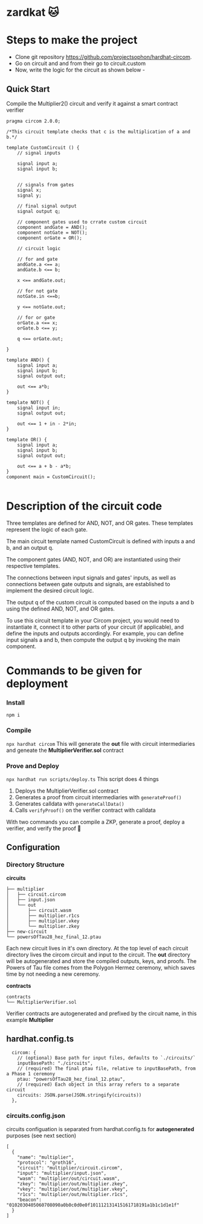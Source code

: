# zardkat 🐱

# Steps to make the project
* Clone git repository https://github.com/projectsophon/hardhat-circom.
* Go on circuit and and from their go to circuit.custom
* Now, write the logic for the circuit as shown below -

## Quick Start
Compile the Multiplier2() circuit and verify it against a smart contract verifier

```
pragma circom 2.0.0;

/*This circuit template checks that c is the multiplication of a and b.*/  

template CustomCircuit () {  
    // signal inputs

    signal input a;
    signal input b;


    // signals from gates
    signal x;
    signal y;

    // final signal output
    signal output q;

    // component gates used to crrate custom circuit 
    component andGate = AND();
    component notGate = NOT();
    component orGate = OR();

    // circuit logic

    // for and gate 
    andGate.a <== a;
    andGate.b <== b;

    x <== andGate.out;

    // for not gate
    notGate.in <==b;

    y <== notGate.out;

    // for or gate
    orGate.a <== x;
    orGate.b <== y;
    
    q <== orGate.out;
    
}

template AND() {
    signal input a;
    signal input b;
    signal output out;

    out <== a*b;
}

template NOT() {
    signal input in;
    signal output out;

    out <== 1 + in - 2*in;
}

template OR() {
    signal input a;
    signal input b;
    signal output out;

    out <== a + b - a*b;
}
component main = CustomCircuit();
   
```
# Description of the circuit code
Three templates are defined for AND, NOT, and OR gates. These templates represent the logic of each gate.

The main circuit template named CustomCircuit is defined with inputs a and b, and an output q.

The component gates (AND, NOT, and OR) are instantiated using their respective templates.

The connections between input signals and gates' inputs, as well as connections between gate outputs and signals, are established to implement the desired circuit logic.

The output q of the custom circuit is computed based on the inputs a and b using the defined AND, NOT, and OR gates.

To use this circuit template in your Circom project, you would need to instantiate it, connect it to other parts of your circuit (if applicable), and define the inputs and outputs accordingly. For example, you can define input signals a and b, then compute the output q by invoking the main component.


# Commands to be given for deployment 
### Install
`npm i`

### Compile
`npx hardhat circom` 
This will generate the **out** file with circuit intermediaries and geneate the **MultiplierVerifier.sol** contract

### Prove and Deploy
`npx hardhat run scripts/deploy.ts`
This script does 4 things  
1. Deploys the MultiplierVerifier.sol contract
2. Generates a proof from circuit intermediaries with `generateProof()`
3. Generates calldata with `generateCallData()`
4. Calls `verifyProof()` on the verifier contract with calldata

With two commands you can compile a ZKP, generate a proof, deploy a verifier, and verify the proof 🎉

## Configuration
### Directory Structure
**circuits**
```
├── multiplier
│   ├── circuit.circom
│   ├── input.json
│   └── out
│       ├── circuit.wasm
│       ├── multiplier.r1cs
│       ├── multiplier.vkey
│       └── multiplier.zkey
├── new-circuit
└── powersOfTau28_hez_final_12.ptau
```
Each new circuit lives in it's own directory. At the top level of each circuit directory lives the circom circuit and input to the circuit.
The **out** directory will be autogenerated and store the compiled outputs, keys, and proofs. The Powers of Tau file comes from the Polygon Hermez ceremony, which saves time by not needing a new ceremony. 


**contracts**
```
contracts
└── MultiplierVerifier.sol
```
Verifier contracts are autogenerated and prefixed by the circuit name, in this example **Multiplier**

## hardhat.config.ts
```
  circom: {
    // (optional) Base path for input files, defaults to `./circuits/`
    inputBasePath: "./circuits",
    // (required) The final ptau file, relative to inputBasePath, from a Phase 1 ceremony
    ptau: "powersOfTau28_hez_final_12.ptau",
    // (required) Each object in this array refers to a separate circuit
    circuits: JSON.parse(JSON.stringify(circuits))
  },
```
### circuits.config.json
circuits configuation is separated from hardhat.config.ts for **autogenerated** purposes (see next section)
```
[
  {
    "name": "multiplier",
    "protocol": "groth16",
    "circuit": "multiplier/circuit.circom",
    "input": "multiplier/input.json",
    "wasm": "multiplier/out/circuit.wasm",
    "zkey": "multiplier/out/multiplier.zkey",
    "vkey": "multiplier/out/multiplier.vkey",
    "r1cs": "multiplier/out/multiplier.r1cs",
    "beacon": "0102030405060708090a0b0c0d0e0f101112131415161718191a1b1c1d1e1f"
  }
]
```



